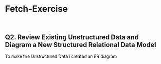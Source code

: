 # Fetch-Exercise <br/><br/>

## Q2. Review Existing Unstructured Data and Diagram a New Structured Relational Data Model <br/>

To make the Unstructured Data I created an ER diagram



